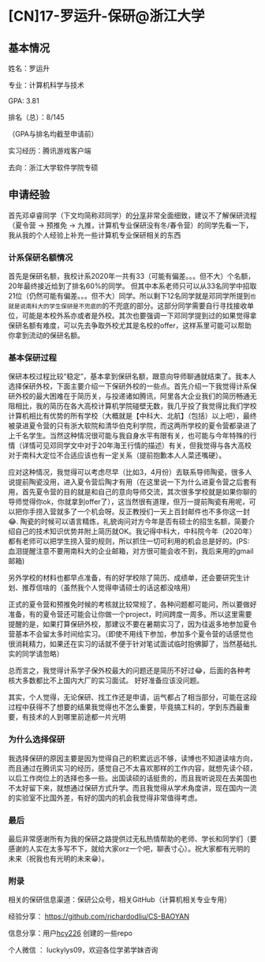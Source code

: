 # \[CN\]17-罗运升-保研@浙江大学




## 基本情况

姓名：罗运升

专业：计算机科学与技术

GPA: 3.81

排名（总）：8/145

（GPA与排名均截至申请前）

实习经历：腾讯游戏客户端

去向：浙江大学软件学院专硕



## 申请经验

首先邓卓睿同学（下文均简称邓同学）的[分享](https://sustech-application.github.io/2020-Fall/#/grad-application/finance/financial-engineering/[CN]-17-dengzhuorui)非常全面细致，建议不了解保研流程（夏令营 -> 预推免 -> 九推，计算机专业保研没有冬/春令营）的同学先看一下，我从我的个人经验上补充一些计算机专业保研相关的东西

### 计系保研名额情况

首先是保研名额，我校计系2020年一共有33（可能有偏差。。。但不大）个名额，20年最终接近给到了排名60%的同学。 但其中本系老师只可以从33名同学中招取21位（仍然可能有偏差。。。但不大）同学。所以剩下12名同学就是邓同学所提到```也就是说南科大的学生保研是不兜底的```的不兜底的部分。这部分同学需要自行寻找接收单位，可能是本校外系亦或者是外校。其次也要强调一下邓同学提到过的如果觉得拿保研名额有难度，可以先去争取外校尤其是名校的offer，这样系里可能可以帮助你拿到流动的保研名额。

### 基本保研过程

保研本校过程比较“稳定”，基本拿到保研名额，跟意向导师聊通就结束了。我本人选择保研外校，下面主要介绍一下保研外校的一些点。首先介绍一下我觉得计系保研外校的最大困难在于简历关，与投递诸如腾讯，阿里各大企业我们的简历畅通无阻相比，我的简历在各大高校计算机学院碰壁无数，我几乎投了我觉得比我们学校计算机相比有优势的所有学校（大概就是【中科大、北航】（包括）以上吧），最终被录进夏令营的只有浙大软院和清华伯克利学院，而这两所学校的夏令营都录进了上千名学生。当然这种情况很可能与我自身水平有限有关，也可能与今年特殊的行情（详情可见邓同学文中对于20年海王行情的描述）有关，但我觉得与各大高校对于南科大定位不合适应该也有一定关系（提前抱歉本人人菜还嘴硬）。

应对这种情况，我觉得可以考虑尽早（比如3，4月份）去联系导师陶瓷，很多人说提前陶瓷没用，进入夏令营后陶才有用（在这里说一下为什么进夏令营之后套有用，首先夏令营的目的就是和自己的意向导师交流，其次很多学校就是如果你聊的导师觉得你ok，你就拿到offer了），这当然很有道理，但万一提前陶瓷有用呢，可以把你手捞入营就多了一个机会呀。反正教授们一天上百封邮件也不多你这一封😂. 陶瓷的时候可以语言精炼，礼貌询问对方今年是否有硕士的招生名额，简要介绍自己的技术知识优势并附上简历就OK。我记得中科大，中科院今年（2020年）都有老师可以把学生捞入营的规则，所以抓住一切可利用的机会总是好的。(PS: 血泪提醒注意不要用南科大的企业邮箱，对方很可能会收不到，我后来用的gmail邮箱)

另外学校的材料也都早点准备，有的好学校除了简历、成绩单，还会要研究生计划、推荐信啥的（虽然我个人觉得申请硕士的话这都没啥用）

正式的夏令营和预推免时候的考核就比较常规了，各种问题都可能问，所以要做好准备，有的夏令营还可能会让你做一个project，时间跨度一周多。所以这里需要提醒的是，如果打算保研外校，那建议不要在暑期实习了，因为往返多地参加夏令营基本不会留太多时间给实习。（即使不用线下参加，参加多个夏令营的话感觉也很消耗精力，如果还在实习的话就不便于针对笔试面试临时抱佛脚了，当然基础扎实的同学请忽略）

总而言之，我觉得计系学子保外校最大的问题还是简历不好过😂，后面的各种考核大多数都比不上国内大厂的实习面试。 好好准备应该没问题。

其实，个人觉得，无论保研、找工作还是申请，运气都占了相当部分，可能在这段过程中获得不了想要的结果我觉得也不怎么重要，毕竟搞工科的，学到东西最重要，有技术的人到哪里前途都一片光明

### 为什么选择保研

我选择保研的原因主要是因为觉得自己的积累远远不够，读博也不知道读啥方向，而且通过在腾讯实习的经历，感觉自己不太喜欢那样的工作内容，就想先读个硕，以后工作岗位上的选择也多一些。出国读硕的话挺贵的，而且我听说现在去美国也不太好留下来，就想通过保研方式升学。而且我觉得从学术角度讲，现在国内一流的实验室不比国外差，有好的国内的机会我觉得非常值得考虑。


### 最后

最后非常感谢所有为我的保研之路提供过无私热情帮助的老师、学长和同学们（要感谢的人实在太多写不下，就给大家orz一个吧，聊表寸心）。祝大家都有光明的未来（祝我也有光明的未来😁）。

### 附录

相关的保研信息渠道：保研公众号，相关GitHub（计算机相关专业专用）

经验分享： https://github.com/richardodliu/CS-BAOYAN

信息分享：用户[hcy226](https://github.com/hcy226) 创建的一些repo






个人微信 ： luckylys09，欢迎各位学弟学妹咨询
